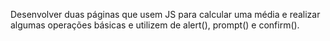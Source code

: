 Desenvolver duas páginas que usem JS para calcular uma média e realizar algumas operações básicas e utilizem de alert(), prompt() e confirm().
